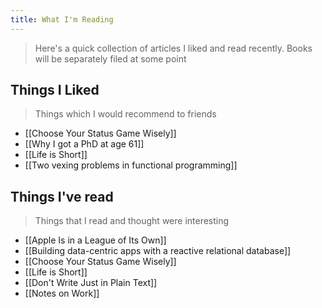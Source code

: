 ```yaml
---
title: What I'm Reading
---
```


> Here's a quick collection of articles I liked and read recently. Books will be separately filed at some point

## Things I Liked
> Things which I would recommend to friends

- [[Choose Your Status Game Wisely]]
- [[Why I got a PhD at age 61]]
- [[Life is Short]]
- [[Two vexing problems in functional programming]]



## Things I've read
> Things that I read and thought were interesting


- [[Apple Is in a League of Its Own]]
- [[Building data-centric apps with a reactive relational database]]
- [[Choose Your Status Game Wisely]]
- [[Life is Short]]
- [[Don't Write Just in Plain Text]]
- [[Notes on Work]]
